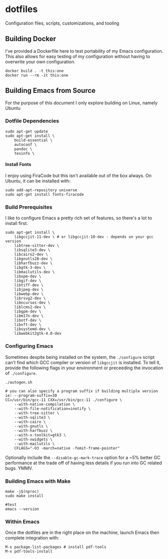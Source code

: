 # dotfiles

Configuration files, scripts, customizations, and tooling


## Building Docker

I've provided a Dockerfile here to test portability of my Emacs configuration.
This also allows for easy testing of my configuration without having to overwrite your own configuration.

``` shell
docker build . -t this:one
docker run --rm -it this:one
```

## Building Emacs from Source

For the purpose of this document I only explore building on Linux, namely Ubuntu

### Dotfile Dependencies

``` shell
sudo apt-get update
sudo apt-get install \
    build-essential \
	autoconf \
	pandoc \
	texinfo \
```

#### Install Fonts

I enjoy using FiraCode but this isn't available out of the box always. On Ubuntu, it can be installed with:

``` shell
sudo add-apt-repository universe
sudo apt-get install fonts-firacode
```

### Build Prerequisites

I like to configure Emacs a pretty rich set of features, so there's a lot to install first.

``` shell
sudo apt-get install \
	libgccjit-11-dev \ # or libgccjit-10-dev - depends on your gcc version
	libtree-sitter-dev \
	libsqlite3-dev \
	libcairo2-dev \
	libgnutls28-dev \
	libharfbuzz-dev \
	libgtk-3-dev \
	libmailutils-dev \
	libxpm-dev \
	libgif-dev \
	libtiff-dev \
	libjpeg-dev \
	libwebp-dev \
	librsvg2-dev \
	libncurses-dev \
	liblcms2-dev \
	libgpm-dev \
	libm17n-dev \
	libotf-dev \
	libxft-dev \
	libsystemd-dev \
	libwebkit2gtk-4.0-dev
```

### Configuring Emacs

Sometimes despite being installed on the system, the `./configure` script can't find which GCC compiler or version of `libgccjit` is installed. To tell it, provide the following flags in your environment or preceeding the invocation of `./configure`.

``` shell
./autogen.sh

# you can also specify a program suffix if building multiple version ie: --program-suffix=30
CC=/usr/bin/gcc-11 CXX=/usr/bin/gcc-11 ./configure \
    --with-native-compilation \
    --with-file-notification=inotify \
    --with-tree-sitter \
    --with-sqlite3 \
    --with-cairo \
    --with-gnutls \
    --with-harfbuzz \
    --with-x-toolkit=gtk3 \
    --with-xwidgets \
    --with-mailutils \
    CFLAGS="-O3 -march=native -fomit-frame-pointer"
```

Optionally include the `--disable-gc-mark-trace` option for a ~5% better GC performance at the trade off of having less details if you run into GC related bugs. YMMV.

### Building Emacs with Make

``` shell
make -j$(nproc)
sudo make install

#test
emacs --version
```

### Within Emacs

Once the dotfiles are in the right place on the machine, launch Emacs then complete integration with:

```
M-x package-list-packages # install pdf-tools
M-x pdf-tools-install
```
